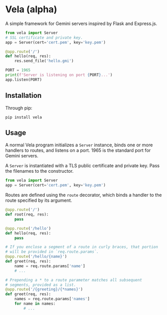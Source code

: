 # Vela (alpha)
A simple framework for Gemini servers inspired by Flask and Express.js.

```python
from vela import Server
# SSL certificate and private key.
app = Server(cert='cert.pem', key='key.pem')

@app.route('/')
def hello(req, res):
    res.send_file('hello.gmi')

PORT = 1965
print(f'Server is listening on port {PORT}...')
app.listen(PORT)
```

## Installation

Through pip:
```shell
pip install vela
```

## Usage

A normal Vela program initializes a `Server` instance, binds one or more handlers to routes, and listens on a port. 1965 is the standard port for Gemini servers.

A `Server` is instantiated with a TLS public certificate and private key. Pass the filenames to the constructor.
```python
from vela import Server
app = Server(cert='cert.pem', key='key.pem')
```

Routes are defined using the `route` decorator, which binds a handler to the route specified by its argument.
```python
@app.route('/')
def root(req, res):
    pass

@app.route('/hello')
def hello(req, res):
    pass

# If you enclose a segment of a route in curly braces, that portion
# will be provided in `req.route.params`.
@app.route('/hello/{name}')
def greet(req, res):
    name = req.route.params['name']
    # ...

# Prepending a * to a route parameter matches all subsequent
# segments, provided as a list.
@app.route('/{greeting}/{*names}')
def greet(req, res):
    names = req.route.params['names']
    for name in names:
        # ...
```
